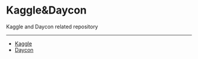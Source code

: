 # Kaggle&Daycon
Kaggle and Daycon related repository

---
* [Kaggle]()
* [Daycon](https://dacon.io/)
